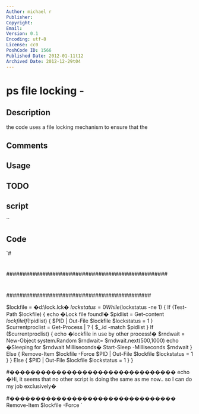 ```yaml
---
Author: michael r
Publisher: 
Copyright: 
Email: 
Version: 0.1
Encoding: utf-8
License: cc0
PoshCode ID: 1566
Published Date: 2012-01-11t12
Archived Date: 2012-12-29t04
---
```


# ps file locking - 

## Description

the code uses a file locking mechanism to ensure that the

## Comments



## Usage



## TODO



## script

``

## Code

`#
 #
 #################################################
 #
 
 ############################################
 
 $lockfile = �d:\lock.lck�
 $lockstatus = 0
 While ($lockstatus -ne 1)
 {
 	If (Test-Path $lockfile)
 	{
 		echo �Lock file found!�
 		$pidlist = Get-content $lockfile
 		If (!$pidlist)
 		{
 			$PID | Out-File $lockfile
 			$lockstatus = 1
 		}
 		$currentproclist = Get-Process | ? { $_.id -match $pidlist }
 		If ($currentproclist)
 		{
 			echo �lockfile in use by other process!�
 			$rndwait = New-Object system.Random
 			$rndwait=	$rndwait.next(500,1000)
 			echo �Sleeping for $rndwait Milliseconds�
 			Start-Sleep -Milliseconds $rndwait
 		}
 		Else
 		{
 			Remove-Item $lockfile -Force
 			$PID | Out-File $lockfile
 			$lockstatus = 1
 		}
 	}
 	Else
 	{
 		$PID | Out-File $lockfile
 		$lockstatus = 1
 	}
 }
 
 #��������������������������������
 echo �Hi, it seems that no other script is doing the same as me now.. so I can do my job exclusively�
 
 #��������������������������������
 Remove-Item $lockfile -Force
`


